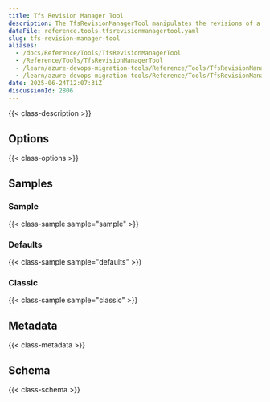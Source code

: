 ```yaml
---
title: Tfs Revision Manager Tool
description: The TfsRevisionManagerTool manipulates the revisions of a work item to reduce the number of revisions that are migrated.
dataFile: reference.tools.tfsrevisionmanagertool.yaml
slug: tfs-revision-manager-tool
aliases:
  - /docs/Reference/Tools/TfsRevisionManagerTool
  - /Reference/Tools/TfsRevisionManagerTool
  - /learn/azure-devops-migration-tools/Reference/Tools/TfsRevisionManagerTool
  - /learn/azure-devops-migration-tools/Reference/Tools/TfsRevisionManagerTool/index.md
date: 2025-06-24T12:07:31Z
discussionId: 2806
---
```


{{< class-description >}}

## Options

{{< class-options >}}

## Samples

### Sample

{{< class-sample sample="sample" >}}

### Defaults

{{< class-sample sample="defaults" >}}

### Classic

{{< class-sample sample="classic" >}}

## Metadata

{{< class-metadata >}}

## Schema

{{< class-schema >}}
